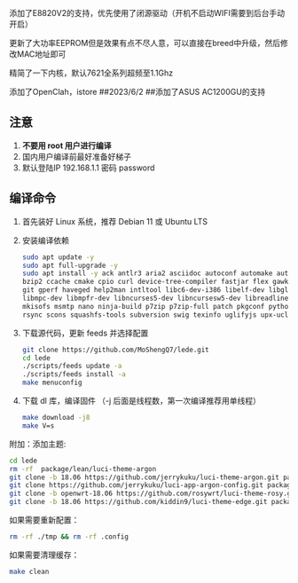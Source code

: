 添加了E8820V2的支持，优先使用了闭源驱动（开机不启动WIFI需要到后台手动开启）

更新了大功率EEPROM但是效果有点不尽人意，可以直接在breed中升级，然后修改MAC地址即可

精简了一下内核，默认7621全系列超频至1.1Ghz

添加了OpenClah，istore
##2023/6/2
##添加了ASUS AC1200GU的支持

## 注意

1. **不要用 root 用户进行编译**
2. 国内用户编译前最好准备好梯子
3. 默认登陆IP 192.168.1.1 密码 password

## 编译命令

1. 首先装好 Linux 系统，推荐 Debian 11 或 Ubuntu LTS

2. 安装编译依赖

   ```bash
   sudo apt update -y
   sudo apt full-upgrade -y
   sudo apt install -y ack antlr3 aria2 asciidoc autoconf automake autopoint binutils bison build-essential \
   bzip2 ccache cmake cpio curl device-tree-compiler fastjar flex gawk gettext gcc-multilib g++-multilib \
   git gperf haveged help2man intltool libc6-dev-i386 libelf-dev libglib2.0-dev libgmp3-dev libltdl-dev \
   libmpc-dev libmpfr-dev libncurses5-dev libncursesw5-dev libreadline-dev libssl-dev libtool lrzsz \
   mkisofs msmtp nano ninja-build p7zip p7zip-full patch pkgconf python2.7 python3 python3-pip libpython3-dev qemu-utils \
   rsync scons squashfs-tools subversion swig texinfo uglifyjs upx-ucl unzip vim wget xmlto xxd zlib1g-dev
   ```

3. 下载源代码，更新 feeds 并选择配置

   ```bash
   git clone https://github.com/MoShengQ7/lede.git
   cd lede
   ./scripts/feeds update -a
   ./scripts/feeds install -a
   make menuconfig
   ```

4. 下载 dl 库，编译固件
（-j 后面是线程数，第一次编译推荐用单线程）

   ```bash
   make download -j8
   make V=s
   ```
附加：添加主题:
   ```bash
   cd lede
   rm -rf  package/lean/luci-theme-argon
   git clone -b 18.06 https://github.com/jerrykuku/luci-theme-argon.git package/lean/luci-theme-argon
   git clone https://github.com/jerrykuku/luci-app-argon-config.git package/lean/luci-app-argon-config
   git clone -b openwrt-18.06 https://github.com/rosywrt/luci-theme-rosy.git package/lean/luci-theme-rosy
   git clone -b 18.06 https://github.com/kiddin9/luci-theme-edge.git package/lean/luci-theme-edge
   ```
如果需要重新配置：
   ```bash
   rm -rf ./tmp && rm -rf .config
   ```
如果需要清理缓存：
   ```bash
   make clean
   ```
